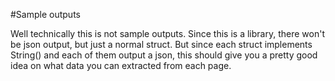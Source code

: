 #Sample outputs

Well technically this is not sample outputs. Since this is a library, there won't be json output, but just a normal struct. But since each struct implements String() and each of them output a json, this should give you a pretty good idea on what data you can extracted from each page.